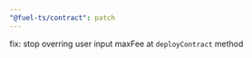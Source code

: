 ```yaml
---
"@fuel-ts/contract": patch
---
```


fix: stop overring user input maxFee at `deployContract` method
